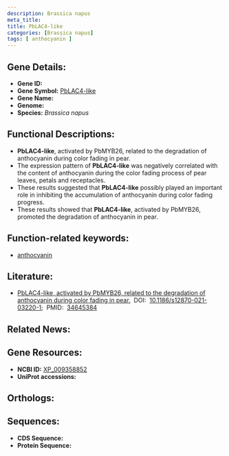 ```yaml
---
description: Brassica napus
meta_title:
title: PbLAC4-like
categories: [Brassica napus]
tags: [ anthocyanin ]
---
```


## Gene Details:
- **Gene ID:** []()
- **Gene Symbol:** <u>PbLAC4-like</u>
- **Gene Name:** 
- **Genome:** []()
- **Species:** *Brassica napus*

## Functional Descriptions:
   - **PbLAC4-like**, activated by PbMYB26, related to the degradation of anthocyanin during color fading in pear.
   - The expression pattern of **PbLAC4-like** was negatively correlated with the content of anthocyanin during the color fading process of pear leaves, petals and receptacles.
   - These results suggested that **PbLAC4-like** possibly played an important role in inhibiting the accumulation of anthocyanin during color fading progress.
   - These results showed that **PbLAC4-like**, activated by PbMYB26, promoted the degradation of anthocyanin in pear.

## Function-related keywords:
   - [anthocyanin](/tags/anthocyanin/)

## Literature:
   - [PbLAC4-like, activated by PbMYB26, related to the degradation of anthocyanin during color fading in pear.](https://doi.org/10.1186/s12870-021-03220-1)&nbsp;&nbsp;DOI:&nbsp;&nbsp;[10.1186/s12870-021-03220-1](https://doi.org/10.1186/s12870-021-03220-1);&nbsp;&nbsp;PMID:&nbsp;&nbsp;[34645384](https://pubmed.ncbi.nlm.nih.gov/34645384/)

## Related News:

## Gene Resources:
- **NCBI ID:**  [XP_009358852](https://www.ncbi.nlm.nih.gov/gene/?term=XP_009358852)
- **UniProt accessions:**  [](https://www.uniprot.org/uniprotkb//entry)

## Orthologs:

## Sequences:
- **CDS Sequence:**
- **Protein Sequence:**
